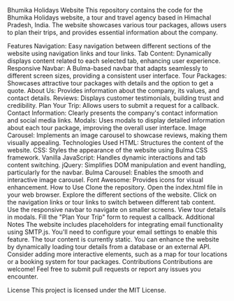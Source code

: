 Bhumika Holidays Website
This repository contains the code for the Bhumika Holidays website, a tour and travel agency based in Himachal Pradesh, India. The website showcases various tour packages, allows users to plan their trips, and provides essential information about the company.

Features
Navigation: Easy navigation between different sections of the website using navigation links and tour links.
Tab Content: Dynamically displays content related to each selected tab, enhancing user experience.
Responsive Navbar: A Bulma-based navbar that adapts seamlessly to different screen sizes, providing a consistent user interface.
Tour Packages: Showcases attractive tour packages with details and the option to get a quote.
About Us: Provides information about the company, its values, and contact details.
Reviews: Displays customer testimonials, building trust and credibility.
Plan Your Trip: Allows users to submit a request for a callback.
Contact Information: Clearly presents the company's contact information and social media links.
Modals: Uses modals to display detailed information about each tour package, improving the overall user interface.
Image Carousel: Implements an image carousel to showcase reviews, making them visually appealing.
Technologies Used
HTML: Structures the content of the website.
CSS: Styles the appearance of the website using Bulma CSS framework.
Vanilla JavaScript: Handles dynamic interactions and tab content switching.
jQuery: Simplifies DOM manipulation and event handling, particularly for the navbar.
Bulma Carousel: Enables the smooth and interactive image carousel.
Font Awesome: Provides icons for visual enhancement.
How to Use
Clone the repository.
Open the index.html file in your web browser.
Explore the different sections of the website.
Click on the navigation links or tour links to switch between different tab content.
Use the responsive navbar to navigate on smaller screens.
View tour details in modals.
Fill the "Plan Your Trip" form to request a callback.
Additional Notes
The website includes placeholders for integrating email functionality using SMTP.js. You'll need to configure your email settings to enable this feature.
The tour content is currently static. You can enhance the website by dynamically loading tour details from a database or an external API.
Consider adding more interactive elements, such as a map for tour locations or a booking system for tour packages.
Contributions
Contributions are welcome! Feel free to submit pull requests or report any issues you encounter.

License
This project is licensed under the MIT License.
